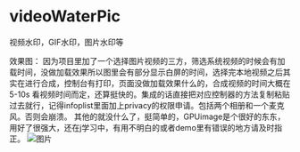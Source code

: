 # videoWaterPic
视频水印，GIF水印，图片水印等

效果图：
因为项目里加了一个选择图片视频的三方，筛选系统视频的时候会有加载时间，没做加载效果所以图里会有部分显示白屏的时间，选择完本地视频之后其实在进行合成，控制台有打印，页面没做加载效果什么的，合成视频的时间大概在5-10s 看视频时间而定，还算挺快的。集成的话直接把对应控制器的方法复制粘贴过去就行，记得infoplist里面加上privacy的权限申请。包括两个相册和一个麦克风。否则会崩溃。
其他的就没什么了，挺简单的，GPUimage是个很好的东东，用好了很强大，还在j学习中，有用不明白的或者demo里有错误的地方请及时指正。
![图片](https://github.com/littleZhangqq/videoWaterPic/blob/master/Untitled.gif)
